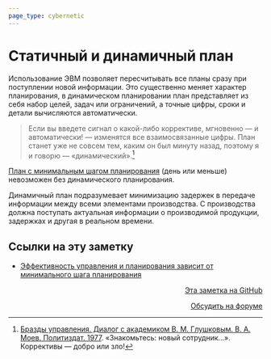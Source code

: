 ```yaml
---
page_type: cybernetic
---
```


# Статичный и динамичный план

Использование ЭВМ позволяет пересчитывать все планы сразу при поступлении новой информации. Это существенно меняет характер планирования, в динамическом планировании план представляет из себя набор целей, задач или ограничений, а точные цифры, сроки и детали вычисляются автоматически.

> Если вы введете сигнал о какой-либо коррективе, мгновенно — и автоматически! — изменятся все взаимосвязанные цифры. План станет уже не совсем тем, каким он был минуту назад, поэтому я и говорю — «динамический».[^1]

[План с минимальным шагом планирования](20230129160949.md) (день или меньше) невозможен без динамического планирования.

Динамичный план подразумевает минимизацию задержек в передаче информации между всеми элементами производства. С производства должна поступать актуальная информации о производимой продукции, задержках и другая в реальном времени.

[^1]:  [Бразды управления. Диалог с академиком В. М. Глушковым. В. А. Моев. Политиздат. 1977](МоевБраздыУправления1977.md). «Знакомьтесь: новый сотрудник...». Коррективы — добро или зло!

## Ссылки на эту заметку

* [Эффективность управления и планирования зависит от минимального шага планирования](20230129160949.md)


<p v-pre style="text-align: right">
  <a href="https://github.com/Kverde/algorithms/blob/main/source/20230129165651.md" target="_blank">
  Эта заметка на GitHub
  </a>
</p>



<p v-pre style="text-align: right">
  <a href="https://discourse.comtext.space/new-topic?title=%D0%A1%D1%82%D0%B0%D1%82%D0%B8%D1%87%D0%BD%D1%8B%D0%B9%20%D0%B8%20%D0%B4%D0%B8%D0%BD%D0%B0%D0%BC%D0%B8%D1%87%D0%BD%D1%8B%D0%B9%20%D0%BF%D0%BB%D0%B0%D0%BD&body=&category=algorithm" target="_blank">
  Обсудить на форуме
  </a>
</p>
